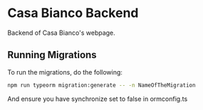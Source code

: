 # Casa Bianco Backend

Backend of Casa Bianco's webpage.

## Running Migrations

To run the migrations, do the following:

```bash
npm run typeorm migration:generate -- -n NameOfTheMigration
```

And ensure you have synchronize set to false in ormconfig.ts
